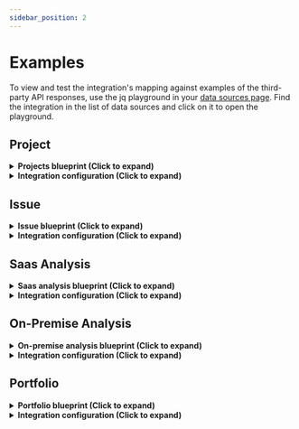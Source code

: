```yaml
---
sidebar_position: 2
---
```


# Examples
To view and test the integration's mapping against examples of the third-party API responses, use the jq playground in your [data sources page](https://app.getport.io/settings/data-sources). Find the integration in the list of data sources and click on it to open the playground.

## Project

<details>
<summary><b>Projects blueprint (Click to expand)</b></summary>

```json showLineNumbers
{
  "identifier": "sonarQubeProject",
  "title": "SonarQube Project",
  "icon": "sonarqube",
  "schema": {
    "properties": {
      "organization": {
        "type": "string",
        "title": "Organization",
        "icon": "TwoUsers"
      },
      "link": {
        "type": "string",
        "format": "url",
        "title": "Link",
        "icon": "Link"
      },
      "lastAnalysisDate": {
        "type": "string",
        "format": "date-time",
        "icon": "Clock",
        "title": "Last Analysis Date"
      },
      "qualityGateStatus": {
        "title": "Quality Gate Status",
        "type": "string",
        "enum": [
          "OK",
          "WARN",
          "ERROR"
        ],
        "enumColors": {
          "OK": "green",
          "WARN": "yellow",
          "ERROR": "red"
        }
      },
      "numberOfBugs": {
        "type": "number",
        "title": "Number Of Bugs"
      },
      "numberOfCodeSmells": {
        "type": "number",
        "title": "Number Of CodeSmells"
      },
      "numberOfVulnerabilities": {
        "type": "number",
        "title": "Number Of Vulnerabilities"
      },
      "numberOfHotSpots": {
        "type": "number",
        "title": "Number Of HotSpots"
      },
      "numberOfDuplications": {
        "type": "number",
        "title": "Number Of Duplications"
      },
      "coverage": {
        "type": "number",
        "title": "Coverage"
      },
      "mainBranch": {
        "type": "string",
        "icon": "Git",
        "title": "Main Branch"
      },
      "mainBranchLastAnalysisDate": {
        "type": "string",
        "format": "date-time",
        "icon": "Clock",
        "title": "Main Branch Last Analysis Date"
      },
      "revision": {
        "type": "string",
        "title": "Revision"
      },
      "managed": {
        "type": "boolean",
        "title": "Managed"
      }
    },
    "required": []
  },
  "mirrorProperties": {},
  "calculationProperties": {},
  "aggregationProperties": {
    "criticalOpenIssues": {
      "title": "Number Of Open Critical Issues",
      "type": "number",
      "target": "sonarQubeIssue",
      "query": {
        "combinator": "and",
        "rules": [
          {
            "property": "status",
            "operator": "in",
            "value": ["OPEN", "REOPENED"]
          },
          {
            "property": "severity",
            "operator": "=",
            "value": "CRITICAL"
          }
        ]
      },
      "calculationSpec": {
        "calculationBy": "entities",
        "func": "count"
      }
    },
    "numberOfOpenIssues": {
      "title": "Number Of Open Issues",
      "type": "number",
      "target": "sonarQubeIssue",
      "query": {
        "combinator": "and",
        "rules": [
          {
            "property": "status",
            "operator": "in",
            "value": [
              "OPEN",
              "REOPENED"
            ]
          }
        ]
      },
      "calculationSpec": {
        "calculationBy": "entities",
        "func": "count"
      }
    }
  },
  "relations": {}
}
```

</details>

<details>
<summary><b>Integration configuration (Click to expand)</b></summary>

:::tip filter projects
The integration provides an option to filter the data that is retrieved from the SonarQube API depending on the integration version based on the following attributes:

<h3>SonarQube integration version `<=0.1.114`</h3>

1. `query`: Limits the search to component names that contain the supplied string
2. `alertStatus`: To filter a project's quality gate status. Accepts a list of values such as `OK`, `ERROR` and `WARN`
3. `languages`: To filter projects using a list of languages or a single language
4. `tags`: To filter a list of tags or a single tag
5. `qualifier`: To filter on a component qualifier. Accepts values such as `TRK` (for projects only) and `APP` (for applications only)

These attributes can be enabled using the path: `selector.apiFilters.filter`. By default, the integration fetches only SonarQube projects using the `qualifier` attribute.

<h3>SonarQube integration version `>=0.1.114`</h3>
1. `analyzed_before`: To retrieve projects analyzed before the given date. Accepts date format like so `2017-10-19` or `2017-10-19T13:00:00+0200`

2. `on_provisioned_only`: To retrieve projects on provisioned only. Accepts boolean `true` or `false`.

3. `projects`: List of projects to retrieve only. Specify the projects as an array of keys.

4. `qualifier`: To filter based on the project's qualifier. Possible values are `TRK`, `VW` and `APP`. Defaults to `TRK`.

These attributes can be enabled using the `selector` path.
:::

:::tip Define your own metrics
Besides filtering the API data, the integration provides a mechanism to allow users to define their own list of metrics used in SonarQube to evaluate the code. This list can be defined in the `selector.metrics` property. A complete list of valid SonarQube metrics can be in the [SonarQube documentation](https://docs.sonarsource.com/sonarqube/latest/user-guide/code-metrics/metrics-definition/)
:::

:::note Supported Sonar environment
Please note that the API filters are supported on on-premise Sonar environments (SonarQube) only, and will not work on SonarCloud.
:::

<h3>Project mapping for integration version `<=0.1.114`</h3>

```yaml showLineNumbers
createMissingRelatedEntities: true
deleteDependentEntities: true
resources:
  - kind: projects
    selector:
      query: "true"
      apiFilters:
        filter:
          qualifier: TRK
      metrics:
        - code_smells
        - coverage
        - bugs
        - vulnerabilities
        - duplicated_files
        - security_hotspots
        - new_violations
        - new_coverage
        - new_duplicated_lines_density
    port:
      entity:
        mappings:
          blueprint: '"sonarQubeProject"'
          identifier: .key
          title: .name
          properties:
            organization: .organization
            link: .__link
            lastAnalysisStatus: .__branch.status.qualityGateStatus
            lastAnalysisDate: .__branch.analysisDate
            numberOfBugs: .__measures[]? | select(.metric == "bugs") | .value
            numberOfCodeSmells: .__measures[]? | select(.metric == "code_smells") | .value
            numberOfVulnerabilities: .__measures[]? | select(.metric == "vulnerabilities") | .value
            numberOfHotSpots: .__measures[]? | select(.metric == "security_hotspots") | .value
            numberOfDuplications: .__measures[]? | select(.metric == "duplicated_files") | .value
            coverage: .__measures[]? | select(.metric == "coverage") | .value
            mainBranch: .__branch.name
            tags: .tags
```


<h3>Project mapping for integratiion version `>= 0.1.115`</h3>

```yaml showLineNumbers
createMissingRelatedEntities: true
deleteDependentEntities: true
resources:
  - kind: ga_projects
    selector:
      query: 'true'
      metrics:
        - code_smells
        - coverage
        - bugs
        - vulnerabilities
        - duplicated_files
        - security_hotspots
        - new_violations
        - new_coverage
        - new_duplicated_lines_density
    port:
      entity:
        mappings:
          blueprint: '"sonarQubeGAProject"'
          identifier: .key
          title: .name
          properties:
            organization: .organization
            link: .__link
            qualityGateStatus: .__branch.status.qualityGateStatus
            lastAnalysisDate: .analysisDate
            numberOfBugs: .__measures[]? | select(.metric == "bugs") | .value
            numberOfCodeSmells: .__measures[]? | select(.metric == "code_smells") | .value
            numberOfVulnerabilities: .__measures[]? | select(.metric == "vulnerabilities") | .value
            numberOfHotSpots: .__measures[]? | select(.metric == "security_hotspots") | .value
            numberOfDuplications: .__measures[]? | select(.metric == "duplicated_files") | .value
            coverage: .__measures[]? | select(.metric == "coverage") | .value
            mainBranch: .__branch.name
            mainBranchLastAnalysisDate: .__branch.analysisDate
            revision: .revision
            managed: .managed
```

</details>

## Issue

<details>
<summary><b>Issue blueprint (Click to expand)</b></summary>

```json showLineNumbers
{
  "identifier": "sonarQubeIssue",
  "title": "SonarQube Issue",
  "icon": "sonarqube",
  "schema": {
    "properties": {
      "type": {
        "type": "string",
        "title": "Type",
        "enum": ["CODE_SMELL", "BUG", "VULNERABILITY"]
      },
      "severity": {
        "type": "string",
        "title": "Severity",
        "enum": ["MAJOR", "INFO", "MINOR", "CRITICAL", "BLOCKER"],
        "enumColors": {
          "MAJOR": "orange",
          "INFO": "green",
          "CRITICAL": "red",
          "BLOCKER": "red",
          "MINOR": "yellow"
        }
      },
      "link": {
        "type": "string",
        "format": "url",
        "icon": "Link",
        "title": "Link"
      },
      "status": {
        "type": "string",
        "title": "Status",
        "enum": ["OPEN", "CLOSED", "RESOLVED", "REOPENED", "CONFIRMED"]
      },
      "assignees": {
        "title": "Assignees",
        "type": "string",
        "icon": "TwoUsers"
      },
      "tags": {
        "type": "array",
        "title": "Tags"
      },
      "createdAt": {
        "type": "string",
        "format": "date-time",
        "title": "Created At"
      }
    }
  },
  "mirrorProperties": {},
  "calculationProperties": {},
  "relations": {
    "sonarQubeProject": {
      "target": "sonarQubeProject",
      "required": false,
      "title": "SonarQube Project",
      "many": false
    }
  }
}
```

</details>

<details>
<summary><b>Integration configuration (Click to expand)</b></summary>

:::tip filter issues
The integration provides an option to filter the data that is retrieved from the SonarQube API using the following attributes:

1. `assigned`: To retrieve assigned or unassigned issues. Accepts values: `yes`, `no`, `true`, `false`
2. `assignees`: A list of assignee logins
3. `cleanCodeAttributeCategories`: List of clean code attribute categories. Accepts values: `ADAPTABLE`, `CONSISTENT`, `INTENTIONAL`, `RESPONSIBLE`
4. `createdBefore`: To retrieve issues created before the given date
5. `createdAfter`: To retrieve issues created after the given date
6. `impactSeverities`: List of impact severities. Accepts values: `HIGH`, `LOW`, `MEDIUM`
7. `impactSoftwareQualities`: List of impact software qualities. Accepts values: `MAINTAINABILITY`, `RELIABILITY`, `SECURITY`
8. `statuses`: List of statuses. Accepts values: `OPEN`, `CONFIRMED`, `FALSE_POSITIVE`, `ACCEPTED`, `FIXED`
9. `languages`: List of languages
10. `resolved`: To retrieve resolved or unresolved issues. Accepts values: `yes`, `no`, `true`, `false`
11. `scopes`: List of scopes. Accepts values: `MAIN`, `TESTS`
12. `tags`: List of tags

These attributes can be enabled using the path: `selector.apiFilters`. By default, the integration fetches unresolved SonarQube issues. It is also possible to configure the integration to fetch issues from a SonarQube project using the path: `selector.projectApiFilters.filter` while specifying any of [the above project attributes](#project)
:::

:::note Supported Sonar environment
Please note that the API filters are supported on on-premise Sonar environments (SonarQube) only, and will not work on SonarCloud.
:::

```yaml showLineNumbers
createMissingRelatedEntities: true
deleteDependentEntities: true
resources:
  - kind: issues
    selector:
      query: "true"
      apiFilters:
        resolved: 'false'
      projectApiFilters:
        filter:
          qualifier: TRK
    port:
      entity:
        mappings:
          blueprint: '"sonarQubeIssue"'
          identifier: .key
          title: .message
          properties:
            type: .type
            severity: .severity
            link: .__link
            status: .status
            assignees: .assignee
            tags: .tags
            createdAt: .creationDate
          relations:
            sonarQubeProject: .project
```

</details>

## Saas Analysis

<details>
<summary><b>Saas analysis blueprint (Click to expand)</b></summary>

```json showLineNumbers
{
  "identifier": "sonarQubeAnalysis",
  "title": "SonarQube Analysis",
  "icon": "sonarqube",
  "schema": {
    "properties": {
      "branch": {
        "type": "string",
        "title": "Branch",
        "icon": "GitVersion"
      },
      "fixedIssues": {
        "type": "number",
        "title": "Fixed Issues"
      },
      "newIssues": {
        "type": "number",
        "title": "New Issues"
      },
      "coverage": {
        "title": "Coverage",
        "type": "number"
      },
      "duplications": {
        "type": "number",
        "title": "Duplications"
      },
      "createdAt": {
        "type": "string",
        "format": "date-time",
        "title": "Created At"
      }
    }
  },
  "mirrorProperties": {},
  "calculationProperties": {},
  "relations": {
    "sonarQubeProject": {
      "target": "sonarQubeProject",
      "required": false,
      "title": "SonarQube Project",
      "many": false
    }
  }
}
```

</details>

<details>
<summary><b>Integration configuration (Click to expand)</b></summary>

```yaml showLineNumbers
createMissingRelatedEntities: true
deleteDependentEntities: true
resources:
  - kind: saas_analysis
    selector:
      query: "true"
    port:
      entity:
        mappings:
          blueprint: '"sonarQubeAnalysis"'
          identifier: .analysisId
          title: .__commit.message // .analysisId
          properties:
            branch: .__branchName
            fixedIssues: .measures.violations_fixed
            newIssues: .measures.violations_added
            coverage: .measures.coverage_change
            duplications: .measures.duplicated_lines_density_change
            createdAt: .__analysisDate
          relations:
            sonarQubeProject: .__project
```

</details>

## On-Premise Analysis

<details>
<summary><b>On-premise analysis blueprint (Click to expand)</b></summary>

```json showLineNumbers
{
  "identifier": "sonarQubeAnalysis",
  "title": "SonarQube Analysis",
  "icon": "sonarqube",
  "schema": {
    "properties": {
      "branch": {
        "type": "string",
        "title": "Branch",
        "icon": "GitVersion"
      },
      "fixedIssues": {
        "type": "number",
        "title": "Fixed Issues"
      },
      "newIssues": {
        "type": "number",
        "title": "New Issues"
      },
      "coverage": {
        "title": "Coverage",
        "type": "number"
      },
      "duplications": {
        "type": "number",
        "title": "Duplications"
      },
      "createdAt": {
        "type": "string",
        "format": "date-time",
        "title": "Created At"
      }
    }
  },
  "mirrorProperties": {},
  "calculationProperties": {},
  "relations": {
    "sonarQubeProject": {
      "target": "sonarQubeProject",
      "required": false,
      "title": "SonarQube Project",
      "many": false
    }
  }
}
```

</details>

<details>
<summary><b>Integration configuration (Click to expand)</b></summary>

```yaml showLineNumbers
createMissingRelatedEntities: true
deleteDependentEntities: true
resources:
  - kind: onprem_analysis
    selector:
      query: 'true'
    port:
      entity:
        mappings:
          blueprint: '"sonarQubeAnalysis"'
          identifier: .__project + "-" + .key
          title: .title
          properties:
            branch: .branch
            newIssues: .__measures[]? | select(.metric == "new_violations") | .period.value
            coverage: .__measures[]? | select(.metric == "new_coverage") | .period.value
            duplications: .__measures[]? | select(.metric == "new_duplicated_lines_density") | .period.value
            createdAt: .analysisDate
          relations:
            sonarQubeProject: .__project
```

</details>

## Portfolio

<details>
<summary><b>Portfolio blueprint (Click to expand)</b></summary>

```json showLineNumbers
{
  "identifier": "sonarQubePortfolio",
  "title": "SonarQube Portfolio",
  "icon": "sonarqube",
  "schema": {
    "properties": {
      "description": {
        "type": "string",
        "title": "Description"
      },
      "visibility": {
        "type": "string",
        "title": "Visibility",
        "enum": [
          "PUBLIC",
          "PRIVATE"
        ],
        "enumColors": {
          "PUBLIC": "green",
          "PRIVATE": "lightGray"
        }
      },
      "selectionMode": {
        "type": "string",
        "title": "Selection Mode",
        "enum": [
          "AUTO",
          "MANUAL",
          "NONE"
        ],
        "enumColors": {
          "AUTO": "blue",
          "MANUAL": "green",
          "NONE": "lightGray"
        }
      },
      "disabled": {
        "type": "boolean",
        "title": "Disabled"
      }
    },
    "required": []
  },
  "mirrorProperties": {},
  "calculationProperties": {},
  "aggregationProperties": {},
  "relations": {
    "referencedBy": {
      "title": "Referenced By",
      "target": "sonarQubePortfolio",
      "required": false,
      "many": true
    },
    "subPortfolios": {
      "title": "Sub Portfolios",
      "target": "sonarQubePortfolio",
      "required": false,
      "many": true
    }
  }
}
```

</details>

<details>
<summary><b>Integration configuration (Click to expand)</b></summary>

```yaml showLineNumbers
deleteDependentEntities: true
createMissingRelatedEntities: true
resources:
  - kind: portfolios
    selector:
      query: 'true'
    port:
      entity:
        mappings:
          identifier: .key
          title: .name
          blueprint: '"sonarQubePortfolio"'
          properties:
            description: .description
            visibility: if .visibility then .visibility | ascii_upcase else null end
            selectionMode: if .selectionMode then .selectionMode | ascii_upcase else null end
            disabled: .disabled
          relations:
            subPortfolios: .subViews | map(select((.qualifier | IN("VW", "SVW"))) | .key)
            referencedBy: .referencedBy | map(select((.qualifier | IN("VW", "SVW"))) | .key)
```

</details>